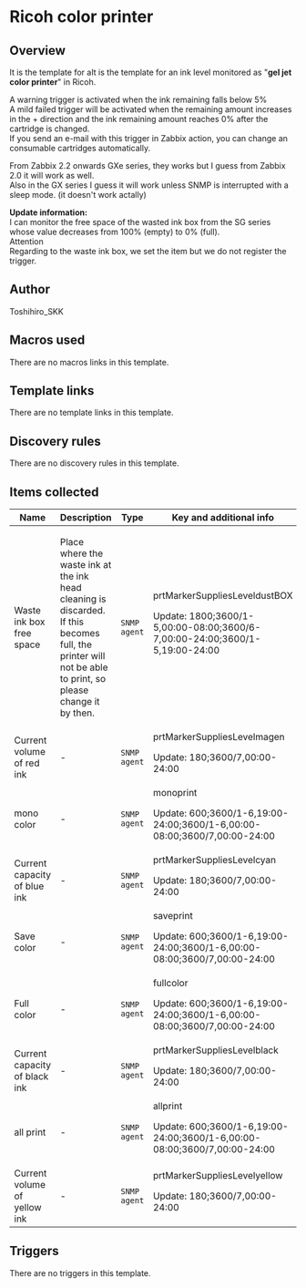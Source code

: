 # Ricoh color printer

## Overview

It is the template for aIt is the template for an ink level monitored as "**gel jet color printer**" in Ricoh.


A warning trigger is activated when the ink remaining falls below 5%  
A mild failed trigger will be activated when the remaining amount increases in the + direction and the ink remaining amount reaches 0% after the cartridge is changed.  
If you send an e-mail with this trigger in Zabbix action, you can change an consumable cartridges automatically.


From Zabbix 2.2 onwards GXe series, they works but I guess from Zabbix 2.0 it will work as well.  
Also in the GX series I guess it will work unless SNMP is interrupted with a sleep mode. (it doesn't work actally)


**Update information:**  
I can monitor the free space of the wasted ink box from the SG series  
whose value decreases from 100% (empty) to 0% (full).  
Attention  
Regarding to the waste ink box, we set the item but we do not register the trigger.  




## Author

Toshihiro_SKK

## Macros used

There are no macros links in this template.

## Template links

There are no template links in this template.

## Discovery rules

There are no discovery rules in this template.

## Items collected

|Name|Description|Type|Key and additional info|
|----|-----------|----|----|
|Waste ink box free space|<p>Place where the waste ink at the ink head cleaning is discarded. If this becomes full, the printer will not be able to print, so please change it by then.</p>|`SNMP agent`|prtMarkerSuppliesLeveldustBOX<p>Update: 1800;3600/1-5,00:00-08:00;3600/6-7,00:00-24:00;3600/1-5,19:00-24:00</p>|
|Current volume of red ink|<p>-</p>|`SNMP agent`|prtMarkerSuppliesLevelmagen<p>Update: 180;3600/7,00:00-24:00</p>|
|mono color|<p>-</p>|`SNMP agent`|monoprint<p>Update: 600;3600/1-6,19:00-24:00;3600/1-6,00:00-08:00;3600/7,00:00-24:00</p>|
|Current capacity of blue ink|<p>-</p>|`SNMP agent`|prtMarkerSuppliesLevelcyan<p>Update: 180;3600/7,00:00-24:00</p>|
|Save color|<p>-</p>|`SNMP agent`|saveprint<p>Update: 600;3600/1-6,19:00-24:00;3600/1-6,00:00-08:00;3600/7,00:00-24:00</p>|
|Full color|<p>-</p>|`SNMP agent`|fullcolor<p>Update: 600;3600/1-6,19:00-24:00;3600/1-6,00:00-08:00;3600/7,00:00-24:00</p>|
|Current capacity of black ink|<p>-</p>|`SNMP agent`|prtMarkerSuppliesLevelblack<p>Update: 180;3600/7,00:00-24:00</p>|
|all print|<p>-</p>|`SNMP agent`|allprint<p>Update: 600;3600/1-6,19:00-24:00;3600/1-6,00:00-08:00;3600/7,00:00-24:00</p>|
|Current volume of yellow ink|<p>-</p>|`SNMP agent`|prtMarkerSuppliesLevelyellow<p>Update: 180;3600/7,00:00-24:00</p>|
## Triggers

There are no triggers in this template.

